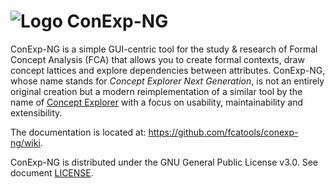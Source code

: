 ![Logo](logo_small.png) ConExp-NG
=================================

ConExp-NG is a simple GUI-centric tool for the study & research of Formal
Concept Analysis (FCA) that allows you to create formal contexts, draw concept
lattices and explore dependencies between attributes. ConExp-NG, whose name
stands for *Concept Explorer Next Generation*, is not an entirely original
creation but a modern reimplementation of a similar tool by the name of [Concept
Explorer][1] with a focus on usability, maintainability and extensibility.

 [1]: http://sourceforge.net/projects/conexp/ "Concept Explorer"

The documentation is located at: <https://github.com/fcatools/conexp-ng/wiki>.

ConExp-NG is distributed under the GNU General Public License v3.0. See document [LICENSE](LICENSE).
